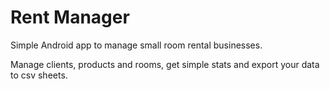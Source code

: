 # Rent Manager
Simple Android app to manage small room rental businesses.

Manage clients, products and rooms, get simple stats and export your data to csv sheets.
